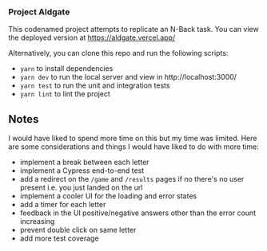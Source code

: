 ### Project Aldgate

This codenamed project attempts to replicate an N-Back task. You can view the deployed version at https://aldgate.vercel.app/

Alternatively, you can clone this repo and run the following scripts:

- `yarn` to install dependencies
- `yarn dev` to run the local server and view in http://localhost:3000/
- `yarn test` to run the unit and integration tests
- `yarn lint` to lint the project

## Notes

I would have liked to spend more time on this but my time was limited. Here are some considerations and things I would have liked to do with more time:

- implement a break between each letter
- implement a Cypress end-to-end test
- add a redirect on the `/game` and `/results` pages if no there's no user present i.e. you just landed on the url
- implement a cooler UI for the loading and error states
- add a timer for each letter
- feedback in the UI positive/negative answers other than the error count increasing
- prevent double click on same letter
- add more test coverage
